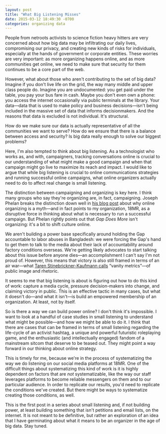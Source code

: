 ```yaml
---
layout: post
title: "What Big Listening Misses"
date: 2015-03-12 18:49:30 -0700
categories: organizing data
---
```


People from netroots activists to science fiction heavy hitters are very concerned about how big data may be infiltrating our daily lives, compromising our privacy, and creating new kinds of risks for individuals, especially at the hands of government or corporate entities. These worries are very important: as more organizing happens online, and as more communities get online, we need to make sure that security for them continues to be a core part of the web.

However, what about those who aren't contributing to the set of big data? Imagine if you don't live life on the grid, the way many middle and upper class people do. Imagine you are undocumented: you get paid under the table, you pay your bus fare in cash. Maybe you don't even own a phone: you access the internet occasionally via public terminals at the library. Your data—data that is used to make policy and business decisions—isn't being included in the massive set of data that informs decisionmakers. And the reasons that data is excluded is not individual. It's structural.

How do we make sure our data is actually representative of all the communities we want to serve? How do we ensure that there is a balance between access and security? Is big data really enough to solve our biggest problems?

Here, I'm also tempted to think about big listening. As a technologist who works as, and with, campaigners, tracking conversations online is crucial to our understanding of what might make a good campaign and when that campaign might go live to maximize its reach and impact. I would like to argue that while big listening is crucial to online communications strategies and running successful online campaigns, what online organizers actually need to do to affect real change is small listening.

The distinction between campaigning and organizing is key here. I think many groups who say they're organizing are, in fact, campaigning. Joseph Phelan breaks the distinction down well in <a href="http://occasionaleverything.com/2014/07/29/online-organizing-is-a-myth/">his blog post</a> about why online organizing is a myth—and in fact points to my organization, 18MR, as a disruptive force in thinking about what is necessary to run a successful campaign. But Phelan rightly points out that _Gap Does More_ isn't organizing: it's a bit to shift culture online.

We aren't building a power base specifically around holding the Gap accountable to labor abuses in Bangladesh: we were forcing the Gap's hand to get them to talk to the media about their lack of accountability around factory conditions overseas. We're getting likely advocates to start talking about this issue before anyone dies—an accomplishment I can't say I'm not proud of. However, this means that victory is also still framed in terms of an air war—what <a href="https://www.youtube.com/watch?v=bOZHjNg7Tw4">Taren Stinebrickner-Kaufmann calls</a> “vanity metrics”—of public image and rhetoric.

It seems to me that big listening is about is figuring out how to do this kind of work: capture a media cycle, pressure decision-makers into change, and claiming victory in public. This is an effective tactic in many cases, but what it doesn't do—and what it isn't—is build an empowered membership of an organization. At least, not by itself.

So is there a way we can build power online? I don't think it's impossible. I want to look at a handful of case studies in small listening to understand what might be possible—and how we might be able to do it. I think that there are cases that can be framed in terms of small listening regarding the life-cycle of an activist hashtag, a unique and powerful futuristic roleplaying game, and the enthusiastic (and intellectually engaged) fandom of a mainstream sitcom that deserve to be teased out. They might point a way forward in our thinking about online strategy.

This is timely for me, because we're in the process of systematizing the way we do listening on our social media platforms at 18MR. One of the difficult things about systematizing this kind of work is it is highly dependent on factors that are <i>not</i> systematizable, like the way our staff leverages platforms to become reliable messengers on them and to our particular audience. In order to replicate our results, you'd need to replicate the conditions we've created. But there might be ways to systematize creating those conditions, as well.

This is the first post in a series about small listening and, if not building power, at least building something that isn't petitions and email lists, on the internet. It is not meant to be definitive, but rather an exploration of an idea that I have germinating about what it means to be an organizer in the age of big data. Stay tuned.
